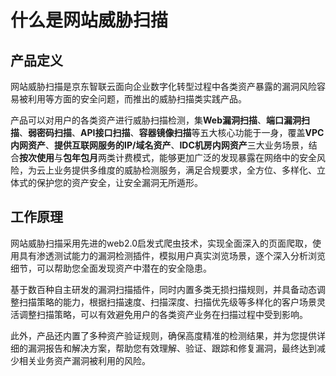 # 什么是网站威胁扫描

## 产品定义

网站威胁扫描是京东智联云面向企业数字化转型过程中各类资产暴露的漏洞风险容易被利用等方面的安全问题，而推出的威胁扫描类实践产品。

产品可以对用户的各类资产进行威胁扫描检测，集**Web漏洞扫描**、**端口漏洞扫描**、**弱密码扫描**、**API接口扫描**、**容器镜像扫描**等五大核心功能于一身，覆盖**VPC内网资产**、**提供互联网服务的IP/域名资产**、**IDC机房内网资产**三大业务场景，结合**按次使用**与**包年包月**两类计费模式，能够更加广泛的发现暴露在网络中的安全风险，为云上业务提供多维度的威胁检测服务，满足合规要求，全方位、多样化、立体式的保护您的资产安全，让安全漏洞无所遁形。

## 工作原理

网站威胁扫描采用先进的web2.0启发式爬虫技术，实现全面深入的页面爬取，使用具有渗透测试能力的漏洞检测插件，模拟用户真实浏览场景，逐个深入分析浏览细节，可以帮助您全面发现资产中潜在的安全隐患。

基于数百种自主研发的漏洞扫描插件，同时内置多类无损扫描规则，并具备动态调整扫描策略的能力，根据扫描速度、扫描深度、扫描优先级等多样化的客户场景灵活调整扫描策略，可以有效避免用户的各类资产业务在扫描过程中受到影响。

此外，产品还内置了多种资产验证规则，确保高度精准的检测结果，并为您提供详细的漏洞报告和解决方案，帮助您有效理解、验证、跟踪和修复漏洞，最终达到减少相关业务资产漏洞被利用的风险。
